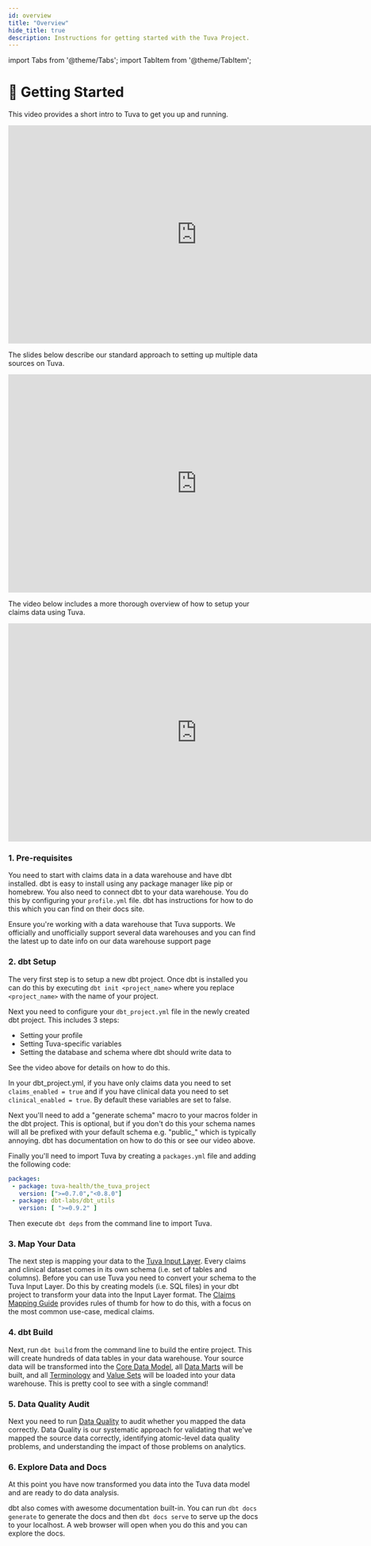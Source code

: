```yaml
---
id: overview
title: "Overview"
hide_title: true
description: Instructions for getting started with the Tuva Project.
---
```


import Tabs from '@theme/Tabs';
import TabItem from '@theme/TabItem';

# 🏁 Getting Started

This video provides a short intro to Tuva to get you up and running.

<iframe width="760" height="440" src="https://www.youtube.com/embed/XGCWrrsXnKk?si=KEW295zK7EG-F2Ww" title="YouTube video player" frameborder="0" allow="accelerometer; autoplay; clipboard-write; encrypted-media; gyroscope; picture-in-picture; web-share" referrerpolicy="strict-origin-when-cross-origin" allowfullscreen="true"></iframe>

The slides below describe our standard approach to setting up multiple data sources on Tuva.

<iframe src="https://docs.google.com/presentation/d/e/2PACX-1vTXPpfaH0z89ses1ItouCa-pwZ643J8Sa5PTc5FoVPYIAIFZgkN4qI7E8rVhdwxscxeRTVUCG-kGisC/embed?start=false&loop=false&delayms=3000" frameborder="0" width="760" height="440" allowfullscreen="true" mozallowfullscreen="true" webkitallowfullscreen="true"></iframe>

The video below includes a more thorough overview of how to setup your claims data using Tuva.

<iframe width="760" height="440" src="https://www.youtube.com/embed/FWxbrt7Fgiw?si=dyo4uD_MTW4dmAGk" title="YouTube video player" frameborder="0" allow="accelerometer; autoplay; clipboard-write; encrypted-media; gyroscope; picture-in-picture; web-share" allowfullscreen="true"></iframe>

 ### 1. Pre-requisites

 You need to start with claims data in a data warehouse and have dbt installed.  dbt is easy to install using any package manager like pip or homebrew.  You also need to connect dbt to your data warehouse.  You do this by configuring your ```profile.yml``` file.  dbt has instructions for how to do this which you can find on their docs site.

Ensure you're working with a data warehouse that Tuva supports.  We officially and unofficially support several data warehouses and you can find the latest up to date info on our data warehouse support page


 ### 2. dbt Setup

 The very first step is to setup a new dbt project.  Once dbt is installed you can do this by executing ```dbt init <project_name>``` where you replace ```<project_name>``` with the name of your project.

 Next you need to configure your ```dbt_project.yml``` file in the newly created dbt project.  This includes 3 steps:

 - Setting your profile
 - Setting Tuva-specific variables
 - Setting the database and schema where dbt should write data to

 See the video above for details on how to do this.

 In your dbt_project.yml, if you have only claims data you need to set `claims_enabled = true` and if you have clinical data you need to set `clinical_enabled = true`.  By default these variables are set to false.

 Next you'll need to add a "generate schema" macro to your macros folder in the dbt project.  This is optional, but if you don't do this your schema names will all be prefixed with your default schema e.g. "public_" which is typically annoying.  dbt has documentation on how to do this or see our video above.

 Finally you'll need to import Tuva by creating a ```packages.yml``` file and adding the following code:

 ```yml
packages:
  - package: tuva-health/the_tuva_project
    version: [">=0.7.0","<0.8.0"]
  - package: dbt-labs/dbt_utils
    version: [ ">=0.9.2" ]
 ```

Then execute ```dbt deps``` from the command line to import Tuva.

### 3. Map Your Data

The next step is mapping your data to the [Tuva Input Layer](../connectors/input-layer).  Every claims and clinical dataset comes in its own schema (i.e. set of tables and columns).  Before you can use Tuva you need to convert your schema to the Tuva Input Layer.  Do this by creating models (i.e. SQL files) in your dbt project to transform your data into the Input Layer format.  The [Claims Mapping Guide](/docs/connectors/claims-mapping-guide.md) provides rules of thumb for how to do this, with a focus on the most common use-case, medical claims. 

### 4. dbt Build

Next, run ```dbt build``` from the command line to build the entire project.  This will create hundreds of data tables in your data warehouse.  Your source data will be transformed into the [Core Data Model](../core-data-model/overview), all [Data Marts](../data-marts/overview) will be built, and all [Terminology](../terminology/overview) and [Value Sets](../value-sets/overview) will be loaded into your data warehouse.  This is pretty cool to see with a single command!

### 5. Data Quality Audit

Next you need to run [Data Quality](../data-quality) to audit whether you mapped the data correctly.  Data Quality is our systematic approach for validating that we've mapped the source data correctly, identifying atomic-level data quality problems, and understanding the impact of those problems on analytics.

### 6. Explore Data and Docs

At this point you have now transformed you data into the Tuva data model and are ready to do data analysis.  

dbt also comes with awesome documentation built-in.  You can run ```dbt docs generate``` to generate the docs and then ```dbt docs serve``` to serve up the docs to your localhost.  A web browser will open when you do this and you can explore the docs.






